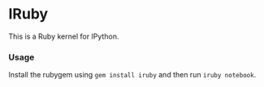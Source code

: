 # IRuby

This is a Ruby kernel for IPython.

### Usage

Install the rubygem using `gem install iruby` and then run `iruby notebook`.
